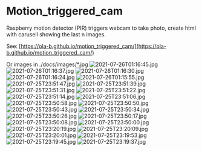 # Motion_triggered_cam
Raspberry motion detector (PIR) triggers webcam to take photo, create html with carusell showing the last n images.

See: [https://ola-b.github.io/motion_triggered_cam/](https://ola-b.github.io/motion_triggered_cam/)


Or images in ./docs/images/*.jpg
![2021-07-26T01:16:45.jpg](https://github.com/Ola-B/motion_triggered_cam/blob/main/docs/images/2021-07-26T01:16:45.jpg "2021-07-26T01:16:45.jpg")
![2021-07-26T01:16:37.jpg](https://github.com/Ola-B/motion_triggered_cam/blob/main/docs/images/2021-07-26T01:16:37.jpg "2021-07-26T01:16:37.jpg")
![2021-07-26T01:16:30.jpg](https://github.com/Ola-B/motion_triggered_cam/blob/main/docs/images/2021-07-26T01:16:30.jpg "2021-07-26T01:16:30.jpg")
![2021-07-26T01:16:24.jpg](https://github.com/Ola-B/motion_triggered_cam/blob/main/docs/images/2021-07-26T01:16:24.jpg "2021-07-26T01:16:24.jpg")
![2021-07-26T01:15:55.jpg](https://github.com/Ola-B/motion_triggered_cam/blob/main/docs/images/2021-07-26T01:15:55.jpg "2021-07-26T01:15:55.jpg")
![2021-07-25T23:51:47.jpg](https://github.com/Ola-B/motion_triggered_cam/blob/main/docs/images/2021-07-25T23:51:47.jpg "2021-07-25T23:51:47.jpg")
![2021-07-25T23:51:39.jpg](https://github.com/Ola-B/motion_triggered_cam/blob/main/docs/images/2021-07-25T23:51:39.jpg "2021-07-25T23:51:39.jpg")
![2021-07-25T23:51:31.jpg](https://github.com/Ola-B/motion_triggered_cam/blob/main/docs/images/2021-07-25T23:51:31.jpg "2021-07-25T23:51:31.jpg")
![2021-07-25T23:51:22.jpg](https://github.com/Ola-B/motion_triggered_cam/blob/main/docs/images/2021-07-25T23:51:22.jpg "2021-07-25T23:51:22.jpg")
![2021-07-25T23:51:14.jpg](https://github.com/Ola-B/motion_triggered_cam/blob/main/docs/images/2021-07-25T23:51:14.jpg "2021-07-25T23:51:14.jpg")
![2021-07-25T23:51:06.jpg](https://github.com/Ola-B/motion_triggered_cam/blob/main/docs/images/2021-07-25T23:51:06.jpg "2021-07-25T23:51:06.jpg")
![2021-07-25T23:50:58.jpg](https://github.com/Ola-B/motion_triggered_cam/blob/main/docs/images/2021-07-25T23:50:58.jpg "2021-07-25T23:50:58.jpg")
![2021-07-25T23:50:50.jpg](https://github.com/Ola-B/motion_triggered_cam/blob/main/docs/images/2021-07-25T23:50:50.jpg "2021-07-25T23:50:50.jpg")
![2021-07-25T23:50:43.jpg](https://github.com/Ola-B/motion_triggered_cam/blob/main/docs/images/2021-07-25T23:50:43.jpg "2021-07-25T23:50:43.jpg")
![2021-07-25T23:50:34.jpg](https://github.com/Ola-B/motion_triggered_cam/blob/main/docs/images/2021-07-25T23:50:34.jpg "2021-07-25T23:50:34.jpg")
![2021-07-25T23:50:26.jpg](https://github.com/Ola-B/motion_triggered_cam/blob/main/docs/images/2021-07-25T23:50:26.jpg "2021-07-25T23:50:26.jpg")
![2021-07-25T23:50:17.jpg](https://github.com/Ola-B/motion_triggered_cam/blob/main/docs/images/2021-07-25T23:50:17.jpg "2021-07-25T23:50:17.jpg")
![2021-07-25T23:50:08.jpg](https://github.com/Ola-B/motion_triggered_cam/blob/main/docs/images/2021-07-25T23:50:08.jpg "2021-07-25T23:50:08.jpg")
![2021-07-25T23:50:00.jpg](https://github.com/Ola-B/motion_triggered_cam/blob/main/docs/images/2021-07-25T23:50:00.jpg "2021-07-25T23:50:00.jpg")
![2021-07-25T23:20:19.jpg](https://github.com/Ola-B/motion_triggered_cam/blob/main/docs/images/2021-07-25T23:20:19.jpg "2021-07-25T23:20:19.jpg")
![2021-07-25T23:20:09.jpg](https://github.com/Ola-B/motion_triggered_cam/blob/main/docs/images/2021-07-25T23:20:09.jpg "2021-07-25T23:20:09.jpg")
![2021-07-25T23:20:01.jpg](https://github.com/Ola-B/motion_triggered_cam/blob/main/docs/images/2021-07-25T23:20:01.jpg "2021-07-25T23:20:01.jpg")
![2021-07-25T23:19:53.jpg](https://github.com/Ola-B/motion_triggered_cam/blob/main/docs/images/2021-07-25T23:19:53.jpg "2021-07-25T23:19:53.jpg")
![2021-07-25T23:19:45.jpg](https://github.com/Ola-B/motion_triggered_cam/blob/main/docs/images/2021-07-25T23:19:45.jpg "2021-07-25T23:19:45.jpg")
![2021-07-25T23:19:37.jpg](https://github.com/Ola-B/motion_triggered_cam/blob/main/docs/images/2021-07-25T23:19:37.jpg "2021-07-25T23:19:37.jpg")

